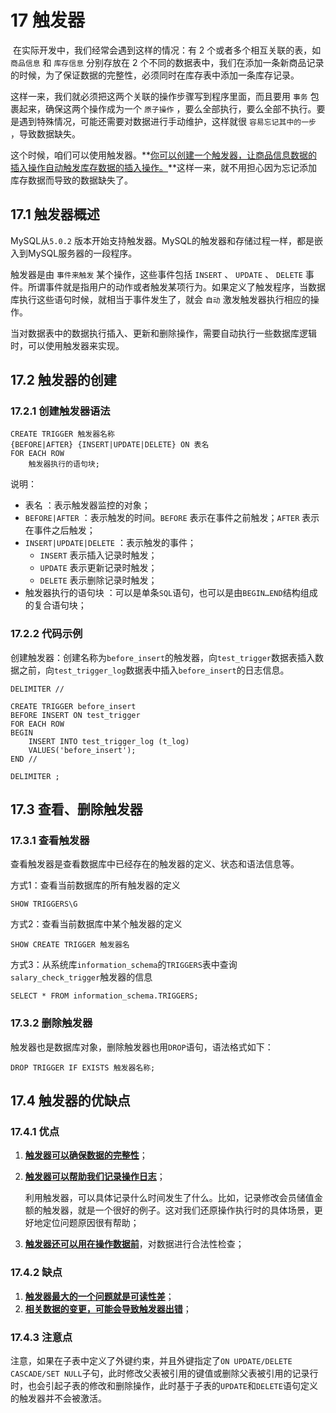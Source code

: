 # 17 触发器

​	在实际开发中，我们经常会遇到这样的情况：有 2 个或者多个相互关联的表，如 `商品信息` 和 `库存信息` 分别存放在 2 个不同的数据表中，我们在添加一条新商品记录的时候，为了保证数据的完整性，必须同时在库存表中添加一条库存记录。

这样一来，我们就必须把这两个关联的操作步骤写到程序里面，而且要用 `事务` 包裹起来，确保这两个操作成为一个 `原子操作` ，要么全部执行，要么全部不执行。要是遇到特殊情况，可能还需要对数据进行手动维护，这样就很 `容易忘记其中的一步` ，导致数据缺失。

这个时候，咱们可以使用触发器。**<u>你可以创建一个触发器，让商品信息数据的插入操作自动触发库存数据的插入操作。</u>**这样一来，就不用担心因为忘记添加库存数据而导致的数据缺失了。

## 17.1 触发器概述

MySQL从`5.0.2` 版本开始支持触发器。MySQL的触发器和存储过程一样，都是嵌入到MySQL服务器的一段程序。

触发器是由 `事件来触发` 某个操作，这些事件包括 `INSERT` 、 `UPDATE` 、 `DELETE` 事件。所谓事件就是指用户的动作或者触发某项行为。如果定义了触发程序，当数据库执行这些语句时候，就相当于事件发生了，就会 `自动` 激发触发器执行相应的操作。

当对数据表中的数据执行插入、更新和删除操作，需要自动执行一些数据库逻辑时，可以使用触发器来实现。

## 17.2 触发器的创建

### 17.2.1 创建触发器语法

```mysql
CREATE TRIGGER 触发器名称
{BEFORE|AFTER} {INSERT|UPDATE|DELETE} ON 表名
FOR EACH ROW
	触发器执行的语句块;
```

说明：

- 表名 ：表示触发器监控的对象；
- `BEFORE|AFTER` ：表示触发的时间。`BEFORE` 表示在事件之前触发；`AFTER` 表示在事件之后触发；
- `INSERT|UPDATE|DELETE` ：表示触发的事件；
  - `INSERT` 表示插入记录时触发； 
  - `UPDATE` 表示更新记录时触发； 
  - `DELETE` 表示删除记录时触发；
- 触发器执行的语句块 ：可以是单条`SQL`语句，也可以是由`BEGIN…END`结构组成的复合语句块；

### 17.2.2 代码示例

创建触发器：创建名称为`before_insert`的触发器，向`test_trigger`数据表插入数据之前，向`test_trigger_log`数据表中插入`before_insert`的日志信息。

```mysql
DELIMITER //

CREATE TRIGGER before_insert
BEFORE INSERT ON test_trigger
FOR EACH ROW
BEGIN
    INSERT INTO test_trigger_log (t_log)
    VALUES('before_insert');
END //

DELIMITER ;
```

## 17.3 查看、删除触发器

### 17.3.1 查看触发器

查看触发器是查看数据库中已经存在的触发器的定义、状态和语法信息等。

方式1：查看当前数据库的所有触发器的定义

```mysql
SHOW TRIGGERS\G
```

方式2：查看当前数据库中某个触发器的定义  

```mysql
SHOW CREATE TRIGGER 触发器名
```

方式3：从系统库`information_schema`的`TRIGGERS`表中查询`salary_check_trigger`触发器的信息  

```mysql
SELECT * FROM information_schema.TRIGGERS;
```

### 17.3.2 删除触发器

触发器也是数据库对象，删除触发器也用`DROP`语句，语法格式如下：  

```mysql
DROP TRIGGER IF EXISTS 触发器名称;
```

## 17.4 触发器的优缺点

### 17.4.1 优点

1. **<u>触发器可以确保数据的完整性</u>**；

2. **<u>触发器可以帮助我们记录操作日志</u>**；

   利用触发器，可以具体记录什么时间发生了什么。比如，记录修改会员储值金额的触发器，就是一个很好的例子。这对我们还原操作执行时的具体场景，更好地定位问题原因很有帮助；

3. **<u>触发器还可以用在操作数据前</u>**，对数据进行合法性检查；

### 17.4.2 缺点

1. **<u>触发器最大的一个问题就是可读性差</u>**；
2. **<u>相关数据的变更，可能会导致触发器出错</u>**；

### 17.4.3 注意点

注意，如果在子表中定义了外键约束，并且外键指定了`ON UPDATE/DELETE CASCADE/SET NULL`子句，此时修改父表被引用的键值或删除父表被引用的记录行时，也会引起子表的修改和删除操作，此时基于子表的`UPDATE`和`DELETE`语句定义的触发器并不会被激活。
